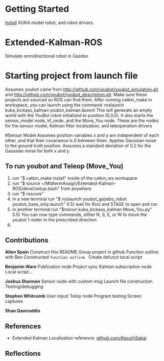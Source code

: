 # Getting Started
[Install](http://www.youbot-store.com/wiki/index.php/Gazebo_simulation) KUKA model robot, and robot drivers. 

# Extended-Kalman-ROS
Simulate omnidirectional robot in Gazebo 

# Starting project from launch file
Assumes youbot came from http://github.com/youbot/youbot_simulation.git and http://github.com/youbot/youbot_description.git. 
Make sure these projects are sourced so ROS can find them.
After running catkin_make in workspace, you can launch using the command:
roslaunch kuka_kickass_kalman youbot_kalman.launch 
This will generate an empty world with the YouBot robot initialized to position (0,0,0). It also starts the sensor_model node, kf_node, and the Move_You node. These are the nodes for the sensor model, Kalman filter localization, and teleoperation drivers

#Sensor Model
Assumes position variables x and y are independent of each other, and that their covariance is 0 between them. Applies Gaussian noise to the ground truth position. Assumes a standard deviation of 0.2 for the Gaussian noise for both x and y.

## To run youbot and Teleop (Move_You)
1) run "$ catkin_make install" inside of the catkin_ws workspace
2) run "$ source ~/MidtermAssign/Extended-Kalman-ROS/devel/setup.bash" from anywhere
3) run "$ roscore"
4) in a new terminal run "$ roslaunch youbot_gazebo_robot youbot_base_only.launch”
4.5) wait for Rviz and STAGE to open and run
5) in another terminal run "$rosrun kuka_kickass_kalman Move_You.py"
5.5) You can now type commands, either N, S, E, or W to move the youbot 1 meter in the prescribed direction
6) 

## Contributions
**Allen Spain**
Construct this README 
Group project in github
Function outline with Ben 
Constructed ```function outline ```
Create defunct local script

**Benjamin Ware** 
Publication node
Project sync
Kalman  subscription node
Local script... 

**Joshua Shannon** 
Sensor node with custom msg
Launch file construction
Testing/debugging

**Stephen Whitcomb** 
User input/ Telop node
Program testing
Screen captures

**Shan Qamruddin** 


## References
* Extended Kalman Localization reference: [github.com/AtsushiSakai](https://github.com/AtsushiSakai/PythonRobotics/tree/master/Localization/extended_kalman_filter)

## Reflections



